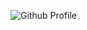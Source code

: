 

![Github Profile](https://user-images.githubusercontent.com/113558604/208988198-4e54fdd1-505b-4e28-8b4f-32358347b906.png)
